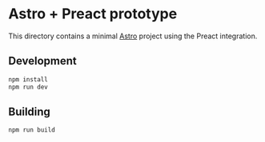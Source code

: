 # Astro + Preact prototype

This directory contains a minimal [Astro](https://astro.build) project using the Preact integration.

## Development

```bash
npm install
npm run dev
```

## Building

```bash
npm run build
```
